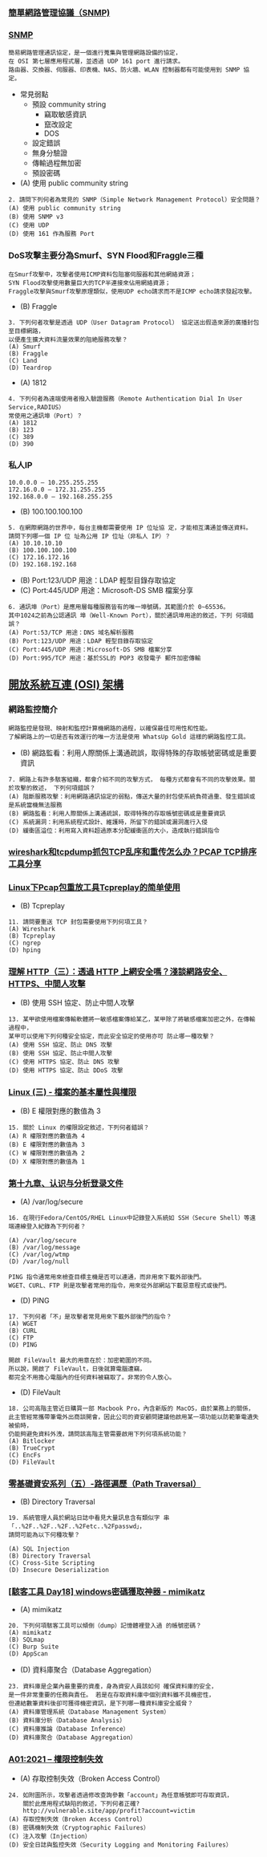 ### [簡單網路管理協議（SNMP)](https://www.techtarget.com/searchnetworking/definition/SNMP)
### [SNMP](https://ithelp.ithome.com.tw/articles/10275997?sc=hot) 
```
簡易網路管理通訊協定，是一個進行蒐集與管理網路設備的協定，
在 OSI 第七層應用程式層，並透過 UDP 161 port 進行請求。
路由器、交換器、伺服器、印表機、NAS、防火牆、WLAN 控制器都有可能使用到 SNMP 協定。
```
- 常見弱點
  - 預設 community string
    - 竊取敏感資訊
    - 竄改設定
    - DOS
  - 設定錯誤
  - 無身分驗證
  - 傳輸過程無加密
  - 預設密碼
- (A) 使用 public community string
```
2. 請問下列何者為常見的 SNMP（Simple Network Management Protocol）安全問題？
(A) 使用 public community string
(B) 使用 SNMP v3
(C) 使用 UDP
(D) 使用 161 作為服務 Port
```
### DoS攻擊主要分為Smurf、SYN Flood和Fraggle三種
```
在Smurf攻擊中，攻擊者使用ICMP資料包阻塞伺服器和其他網絡資源；
SYN Flood攻擊使用數量巨大的TCP半連接來佔用網絡資源；
Fraggle攻擊與Smurf攻擊原理類似，使用UDP echo請求而不是ICMP echo請求發起攻擊。
```
- (B) Fraggle
```
3. 下列何者攻擊是透過 UDP（User Datagram Protocol） 協定送出假造來源的廣播封包至目標網路，
以便產生擴大資料流量效果的阻絶服務攻擊？
(A) Smurf
(B) Fraggle
(C) Land
(D) Teardrop
```
- (A) 1812
```
4. 下列何者為遠端使用者撥入驗證服務（Remote Authentication Dial In User Service,RADIUS）
常使用之通訊埠（Port）？
(A) 1812
(B) 123
(C) 389
(D) 390
```
### 私人IP
```
10.0.0.0 – 10.255.255.255
172.16.0.0 – 172.31.255.255
192.168.0.0 – 192.168.255.255
```
- (B) 100.100.100.100
```
5. 在網際網路的世界中，每台主機都需要使用 IP 位址協 定，才能相互溝通並傳送資料。
請問下列哪一個 IP 位 址為公用 IP 位址（非私人 IP）？
(A) 10.10.10.10
(B) 100.100.100.100
(C) 172.16.172.16
(D) 192.168.192.168
```
- (B) Port:123/UDP 用途：LDAP 輕型目錄存取協定
- (C) Port:445/UDP 用途：Microsoft-DS SMB 檔案分享
```
6. 通訊埠（Port）是應用層每種服務皆有的唯一埠號碼，其範圍介於 0~65536。
其中1024之前為公認通訊 埠（Well-Known Port），關於通訊埠用途的敘述，下列 何項錯誤？
(A) Port:53/TCP 用途：DNS 域名解析服務
(B) Port:123/UDP 用途：LDAP 輕型目錄存取協定
(C) Port:445/UDP 用途：Microsoft-DS SMB 檔案分享
(D) Port:995/TCP 用途：基於SSL的 POP3 收發電子 郵件加密傳輸
```
## [開放系統互連 (OSI) 架構](https://www.whatsupgold.com/tw/what-is-network-monitoring)
### 網路監控簡介
```
網路監控是發現、映射和監控計算機網路的過程，以確保最佳可用性和性能。
了解網路上的一切是否有效運行的唯一方法是使用 WhatsUp Gold 這樣的網路監控工具。
```
- (B) 網路監看：利用人際關係上溝通疏誤，取得特殊的存取帳號密碼或是重要資訊
```
7. 網路上有許多駭客組織，都會介紹不同的攻擊方式， 每種方式都會有不同的攻擊效果。關於攻擊的敘述， 下列何項錯誤？
(A) 阻斷服務攻擊：利用網路通訊協定的弱點，傳送大量的封包使系統負荷過重、發生錯誤或是系統當機無法服務
(B) 網路監看：利用人際關係上溝通疏誤，取得特殊的存取帳號密碼或是重要資訊
(C) 系統漏洞：利用系統程式設計、維護時，所留下的錯誤或漏洞進行入侵
(D) 緩衝區溢位：利用寫入資料超過原本分配緩衝區的大小，造成執行錯誤指令
```
### [wireshark和tcpdump抓包TCP乱序和重传怎么办？PCAP TCP排序工具分享](https://blog.csdn.net/yeyiqun/article/details/96941452)
### [Linux下Pcap包重放工具Tcpreplay的简单使用](https://cloud.tencent.com/developer/article/1479433)
- (B) Tcpreplay
```
11. 請問要重送 TCP 封包需要使用下列何項工具？
(A) Wireshark
(B) Tcpreplay
(C) ngrep
(D) hping
```
### [理解 HTTP（三）：透過 HTTP 上網安全嗎？淺談網路安全、HTTPS、中間人攻擊](https://ithelp.ithome.com.tw/articles/10277381)
- (B) 使用 SSH 協定、防止中間人攻擊
```
13. 某甲欲使用檔案傳輸軟體將一敏感檔案傳給某乙，某甲除了將敏感檔案加密之外，在傳輸過程中，
某甲可以使用下列何種安全協定，而此安全協定的使用亦可 防止哪一種攻擊？
(A) 使用 SSH 協定、防止 DNS 攻擊
(B) 使用 SSH 協定、防止中間人攻擊
(C) 使用 HTTPS 協定、防止 DNS 攻擊
(D) 使用 HTTPS 協定、防止 DDoS 攻擊
```
### [Linux (三) - 檔案的基本屬性與權限]([https://blog.csdn.net/m0_37995876/article/details/95606572](https://hackmd.io/@tienyulin/linux-file-chgrp-chown-chmod))
- (B) E 權限對應的數值為 3
```
15. 關於 Linux 的權限設定敘述，下列何者錯誤？
(A) R 權限對應的數值為 4
(B) E 權限對應的數值為 3
(C) W 權限對應的數值為 2
(D) X 權限對應的數值為 1
```
### [第十九章、认识与分析登录文件](http://cn.linux.vbird.org/linux_basic/0570syslog.php)
- (A) /var/log/secure
```
16. 在現行Fedora/CentOS/RHEL Linux中記錄登入系統如 SSH（Secure Shell）等遠端連線登入紀錄為下列何者？

(A) /var/log/secure
(B) /var/log/message
(C) /var/log/wtmp
(D) /var/log/null

```
```
PING 指令通常用來檢查目標主機是否可以連通，而非用來下載外部後門。
WGET、CURL、FTP 則是攻擊者常用的指令，用來從外部網站下載惡意程式或後門。
```
- (D) PING
```
17. 下列何者「不」是攻擊者常見用來下載外部後門的指令？
(A) WGET
(B) CURL
(C) FTP
(D) PING
```
```
開啟 FileVault 最大的用意在於：加密範圍的不同。
所以說，開啟了 FileVault，日後就算電腦遭竊，
都完全不用擔心電腦內的任何資料被竊取了。非常的令人放心。
```
- (D) FileVault
```
18. 公司高階主管近日購買一部 Macbook Pro，內含新版的 MacOS，由於業務上的關係，
此主管經常攜帶筆電外出商談開會，因此公司的資安顧問建議他啟用某一項功能以防範筆電遺失被偷時，
仍能夠避免資料外洩，請問該高階主管需要啟用下列何項系統功能？
(A) Bitlocker
(B) TrueCrypt
(C) EncFs
(D) FileVault
```
### [零基礎資安系列（五）-路徑遍歷（Path Traversal）](https://tech-blog.cymetrics.io/posts/jo/zerobased-path-traversal/)
- (B) Directory Traversal
```
19. 系統管理人員於網站日誌中看見大量訊息含有類似字 串「..%2F..%2F..%2F..%2Fetc..%2Fpasswd」，
請問可能為以下何種攻擊？

(A) SQL Injection
(B) Directory Traversal
(C) Cross-Site Scripting
(D) Insecure Deserialization
```
### [[駭客工具 Day18] windows密碼獲取神器 - mimikatz](https://ithelp.ithome.com.tw/articles/10217688)
- (A) mimikatz
```
20. 下列何項駭客工具可以傾倒（dump）記憶體裡登入過 的帳號密碼？
(A) mimikatz
(B) SQLmap
(C) Burp Suite
(D) AppScan
```
- (D) 資料庫聚合（Database Aggregation）
```
23. 資料庫是企業內最重要的資產，身為資安人員該如何 確保資料庫的安全，
是一件非常重要的任務與責任。 若是在存取資料庫中個別資料雖不具機密性，
但連結數筆資料後卻可獲得機密資訊，是下列哪一種資料庫安全威脅？
(A) 資料庫管理系統（Database Management System）
(B) 資料庫分析（Database Analysis）
(C) 資料庫推論（Database Inference）
(D) 資料庫聚合（Database Aggregation）
```
### [A01:2021 – 權限控制失效](https://owasp.org/Top10/zh_TW/A01_2021-Broken_Access_Control/)
- (A) 存取控制失效（Broken Access Control）
```
24. 如附圖所示，攻擊者透過修改查詢參數「account」為任意帳號即可存取資訊，
    關於此應用程式缺陷的敘述，下列何者正確?
    http://vulnerable.site/app/profit?account=victim
(A) 存取控制失效（Broken Access Control）
(B) 密碼機制失效（Cryptographic Failures）
(C) 注入攻擊（Injection）
(D) 安全日誌與監控失效（Security Logging and Monitoring Failures）
```
